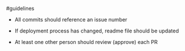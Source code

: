 #guidelines

* All commits should reference an issue number

* If deployment process has changed, readme file should be updated

* At least one other person should review (approve) each PR

